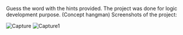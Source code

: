 Guess the word with the hints provided. The project was done for logic development purpose. (Concept hangman)
Screenshots of the project:

![Capture](https://github.com/sawthetechie/Project-HangHeart/assets/77015194/8548c0a2-3ef4-45ca-ae48-095130878ee0)
![Capture1](https://github.com/sawthetechie/Project-HangHeart/assets/77015194/99d3ff44-1d86-4e5b-b3c8-0d947204817b)
